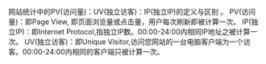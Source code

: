 
网站统计中的PV(访问量)：UV(独立访客)：IP(独立IP)的定义与区别 。
PV(访问量)：即Page View, 即页面浏览量或点击量，用户每次刷新即被计算一次。
IP(独立IP)：即Internet Protocol,指独立IP数。00:00-24:00内相同IP地址之被计算一次。
UV(独立访客)：即Unique Visitor,访问您网站的一台电脑客户端为一个访客。00:00-24:00内相同的客户端只被计算一次。
